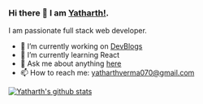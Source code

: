 ### Hi there 👋 I am [Yatharth!](https://yatharth1706.github.io).

I am passionate full stack web developer.

- 🔭 I’m currently working on [DevBlogs](https://github.com/yatharth1706/DevBlogs)
- 🌱 I’m currently learning React
- 💬 Ask me about anything [here](https://github.com/yatharth1706/yatharth1706/issues)
- 📫 How to reach me: yatharthverma070@gmail.com


[![Yatharth's github stats](https://github-readme-stats.anuraghazra1.vercel.app/api?username=yatharth1706)](https://github.com/anuraghazra/github-readme-stats)
